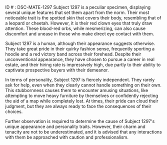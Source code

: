 ID # : DSC-MATE-1297
Subject 1297 is a peculiar specimen, displaying several unique features that set them apart from the norm. Their most noticeable trait is the spotted skin that covers their body, resembling that of a leopard or cheetah. However, it is their red clown eyes that truly draw attention. These blood-red orbs, while mesmerizing, can also cause discomfort and unease in those who make direct eye contact with them.

Subject 1297 is a human, although their appearance suggests otherwise. They take great pride in their quirky fashion sense, frequently sporting a hoodie and a red victory band across their forehead. Despite their unconventional appearance, they have chosen to pursue a career in real estate, and their hiring rate is impressively high, due partly to their ability to captivate prospective buyers with their demeanor.

In terms of personality, Subject 1297 is fiercely independent. They rarely ask for help, even when they clearly cannot handle something on their own. This stubbornness causes them to encounter amusing situations, like attempting to move heavy furniture by themselves or confidently rejecting the aid of a map while completely lost. At times, their pride can cloud their judgment, but they are always ready to face the consequences of their choices.

Further observation is required to determine the cause of Subject 1297's unique appearance and personality traits. However, their charm and tenacity are not to be underestimated, and it is advised that any interactions with them be approached with caution and professionalism.